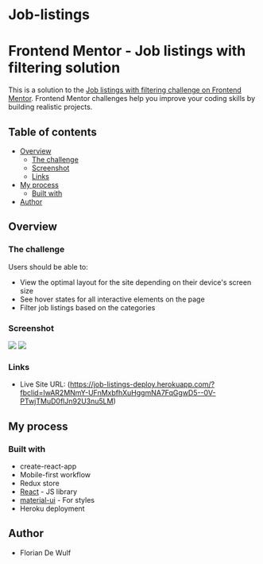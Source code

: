 # Job-listings

# Frontend Mentor - Job listings with filtering solution

This is a solution to the [Job listings with filtering challenge on Frontend Mentor](https://www.frontendmentor.io/challenges/job-listings-with-filtering-ivstIPCt). Frontend Mentor challenges help you improve your coding skills by building realistic projects. 

## Table of contents

- [Overview](#overview)
  - [The challenge](#the-challenge)
  - [Screenshot](#screenshot)
  - [Links](#links)
- [My process](#my-process)
  - [Built with](#built-with)
- [Author](#author)


## Overview

### The challenge

Users should be able to:

- View the optimal layout for the site depending on their device's screen size
- See hover states for all interactive elements on the page
- Filter job listings based on the categories

### Screenshot

![](./desktop-version.jpg)
![](./mobile-version.jpg)

### Links

- Live Site URL: (https://job-listings-deploy.herokuapp.com/?fbclid=IwAR2MNmY-UFnMxbfhXuHggmNA7FqGgwD5--0V-PTwjTMuD0flJn92U3nu5LM)

## My process

### Built with

- create-react-app
- Mobile-first workflow
- Redux store
- [React](https://reactjs.org/) - JS library
- [material-ui](https://material-ui.com/) - For styles
- Heroku deployment

## Author

- Florian De Wulf

